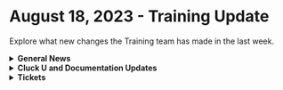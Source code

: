 # August 18, 2023 - Training Update

Explore what new changes the Training team has made in the last week.

<details>

<summary><strong>General News</strong></summary>

* Shout out to all the customers who gave education feedback this week! One highlight is more content on creating tasks using small sub-workflows to speed up automation building. More to come!
* [We've updated the times on our Rewst 104 \~ 106 training to give a 15-minute break between](https://calendly.com/cluck-u):
  * Mondays: Rewst 101 @ 12pm EST + Rewst 104 @ 1:15pm EST
  * Tuesdays: Rewst 102 @ 12pm EST + Rewst 105 @ 1:15pm EST
  * Wednesdays: Rewst 103 @ 12pm EST + Rewst 106 @ 1:15pm EST
  * Thursdays: ROC AMA @ 12pm EST
* Join us in our new [Cluck-U Discord channel](https://discord.com/channels/936789089703845988/1121465945295167588) if you have any questions, comments, or concerns!
* The [ROC Open Mic link has been added to the Open Mic page](../../roc-open-mics/) and included in the Navigation under "Additional Resources."

</details>

<details>

<summary><strong>Cluck U and Documentation Updates</strong></summary>

**Cluck University**

* Added the [Rewst 106 video](broken-reference).
* Added Resource and Documentation links to [Rewst 102 \~ 106 pages](broken-reference).
* Updated steps on [Rewst 104 page](broken-reference) based on feedback.

**Documentation**

* [Open Mic - August 11th Video and Page Added](../../roc-open-mics/roc-open-mics-north-america/2023-roc-open-mics/august-11th-2023-if-you-smell-what-the-roc-is-cooking.md)
* Created a [Microsoft Azure Actions Page](../../../documentation/configuration/integrations/individual-integration-documentation/cloud/microsoft-cloud-integration-bundle/microsoft-azure/azure-actions.md) and [Enhanced Setup instructions](../../../documentation/configuration/integrations/individual-integration-documentation/cloud/microsoft-cloud-integration-bundle/microsoft-azure/microsoft-azure-integration-setup.md).
* Added a new consolidated [Microsoft CSP Integration Setup page](../../../documentation/configuration/integrations/individual-integration-documentation/cloud/microsoft-cloud-integration-bundle/microsoft-csp/microsoft-csp-integration-setup.md).
* Consolidated the [Microsoft Graph integration setup page](../../../documentation/configuration/integrations/individual-integration-documentation/cloud/microsoft-cloud-integration-bundle/microsoft-graph/microsoft-graph-integration-setup.md), added an [Actions page](../../../documentation/configuration/integrations/individual-integration-documentation/cloud/microsoft-cloud-integration-bundle/microsoft-graph/graph-actions.md), and enhanced the [Graph Subscriptions page](../../../documentation/configuration/integrations/individual-integration-documentation/cloud/microsoft-cloud-integration-bundle/microsoft-graph/microsoft-graph-subscriptions.md).
* Completely reworked the [Best Practices for Microsoft Integrations](../../../documentation/configuration/integrations/individual-integration-documentation/cloud/microsoft-cloud-integration-bundle/authorization-best-practices.md) and [Common Issues with Microsoft Integrations pages](../../../documentation/configuration/integrations/individual-integration-documentation/cloud/microsoft-cloud-integration-bundle/common-issues-with-microsoft-bundle/).
* Updated the [Auvik Integration setup page](../../../documentation/configuration/integrations/individual-integration-documentation/rmm/auvik-integration-setup.md) and added a [Actions & Endpoints](broken-reference) page.
* Updates and Fixes
  * Updated the top and left navigation for clarity + updated some text on the front page.
  * Updated the Rewst Powershell xml download link on the [Kaseya VSA Integration setup page](../../../documentation/configuration/integrations/individual-integration-documentation/rmm/kaseya-vsa/).
  * Updated [ConnectWise Manage Integration Setup](../../../documentation/configuration/integrations/individual-integration-documentation/psa/connectwise-integration-setup.md) and [Pod Configuration](broken-reference) pages.
  * Update the[ Rewst Script Run file on the Datto RMM Integration Setup page](../../../documentation/configuration/integrations/individual-integration-documentation/rmm/datto-rmm-integration-setup.md).
  * Added Auth Server Hostname information in the [Halo PSA Integration setup page](../../../documentation/configuration/integrations/individual-integration-documentation/psa/halo-integration-setup.md).
  * Updated the [Organization Variables](../../../documentation/configuration/organization-variables.md) list.
  * Various spelling issues were fixed [SonicWall Integration Page](../../../documentation/configuration/integrations/individual-integration-documentation/security/sonicwall-integration-setup.md).
  * Updated [Jinja Filters page](../../../documentation/jinja/list-of-jinja-filters.md).

</details>

<details>

<summary><strong>Tickets</strong></summary>

With the ROC now using Halo for their ticketing system, this is when you should find a ticket created for you!

* [ ] A discussion with a ROC engineer that doesn't result in a fix on first discussion
* [ ] If you have a call to troubleshoot, create workflows or other ROC work
* [ ] For all onboarding or expansion work
* [ ] If a call results in a new workflow idea or request

If you'd like to manually create a ticket yourself, review the "Rewst Support" section at the bottom of this page.

</details>

